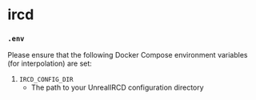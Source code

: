 ircd
====

### `.env`

Please ensure that the following Docker Compose environment
variables (for interpolation) are set:

1. `IRCD_CONFIG_DIR`
	* The path to your UnrealIRCD configuration directory

